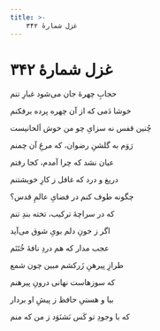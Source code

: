 ```yaml
---
title: >-
    غزل شمارهٔ ۳۴۲
---
```

# غزل شمارهٔ ۳۴۲

<div class="b" id="bn1"><div class="m1"><p>حجابِ چهرهٔ جان می‌شود غبارِ تنم</p></div>
<div class="m2"><p>خوشا دَمی که از آن چهره پرده برفکنم</p></div></div>
<div class="b" id="bn2"><div class="m1"><p>چُنین قفس نه سزایِ چو من خوش اَلحانیست</p></div>
<div class="m2"><p>رَوَم به گلشنِ رضوان، که مرغِ آن چمنم</p></div></div>
<div class="b" id="bn3"><div class="m1"><p>عیان نشد که چرا آمدم، کجا رفتم</p></div>
<div class="m2"><p>دریغ و درد که غافل ز کارِ خویشتنم</p></div></div>
<div class="b" id="bn4"><div class="m1"><p>چگونه طوف کنم در فضایِ عالمِ قدس؟</p></div>
<div class="m2"><p>که در سراچهٔ ترکیب، تخته بندِ تنم</p></div></div>
<div class="b" id="bn5"><div class="m1"><p>اگر ز خونِ دلم بویِ شوق می‌آید</p></div>
<div class="m2"><p>عجب مدار که هم دردِ نافهٔ خُتَنَم</p></div></div>
<div class="b" id="bn6"><div class="m1"><p>طرازِ پیرهنِ زَرکشم مبین چون شمع</p></div>
<div class="m2"><p>که سوزهاست نهانی درونِ پیرهنم</p></div></div>
<div class="b" id="bn7"><div class="m1"><p>بیا و هستیِ حافظ ز پیشِ او بردار</p></div>
<div class="m2"><p>که با وجودِ تو کَس نَشنَوَد ز من که منم</p></div></div>
